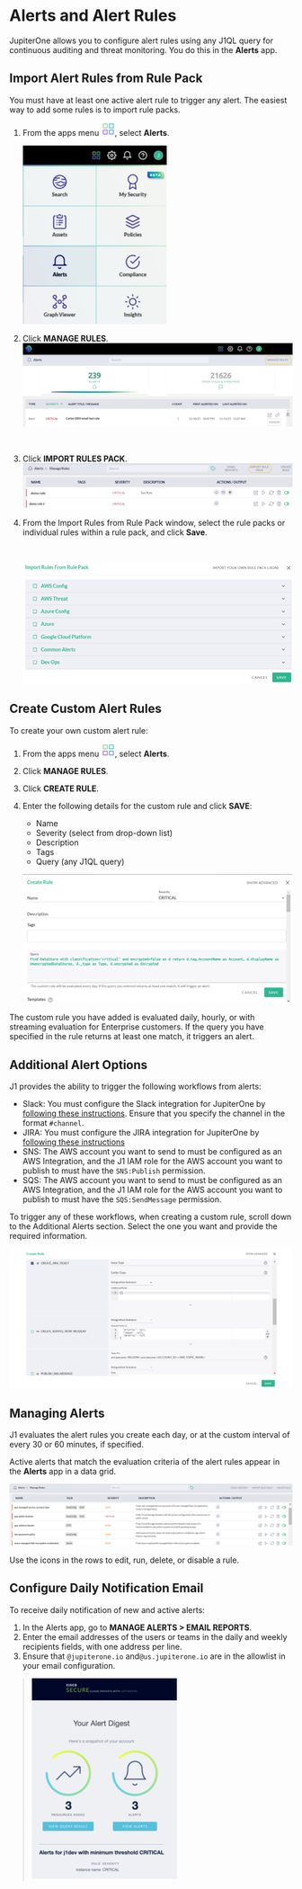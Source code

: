 # Alerts and Alert Rules

JupiterOne allows you to configure alert rules using any J1QL query for continuous auditing and threat monitoring. You do this in the **Alerts** app.

## Import Alert Rules from Rule Pack

You must have at least one active alert rule to trigger any alert. The easiest way to add some rules is to import rule packs.

1. From the apps menu ![apps](../assets/icons/apps.png), select **Alerts**.

   ![](../assets/alerts-header.png)

2. Click **MANAGE RULES**.
   ![](../assets/alerts-manage-rules.png)

   ​

3. Click **IMPORT RULES PACK**.![alerts-import-pack](../assets/alerts-import-pack.png)
   ​

4. From the Import Rules from Rule Pack window, select the rule packs or 
   individual rules within a rule pack, and click **Save**.

   ​

   ![](../assets/alerts-import-rule-pack.png)

## Create Custom Alert Rules

To create your own custom alert rule:

1. From the apps menu ![apps](../assets/icons/apps.png), select **Alerts**.

2. Click **MANAGE RULES**.

3. Click **CREATE RULE**.

4. Enter the following details for the custom rule and click **SAVE**:

   - Name
   - Severity (select from drop-down list)
   - Description
   - Tags
   - Query (any J1QL query)
     ​

   ![](../assets/alerts-create-rule.png)

The custom rule you have added is evaluated daily, hourly, or with streaming evaluation for Enterprise customers. If the query you have  specified in the rule returns at least one match, it triggers an alert.

## Additional Alert Options

J1 provides the ability to trigger the following workflows from alerts:

- Slack: You must configure the Slack integration for JupiterOne by [following these instructions](../APIs_and-Integrations/slack/slack.md). Ensure that you specify the channel in the format `#channel`.
- JIRA: You must configure the JIRA integration for JupiterOne by [following these instructions](../APIs_and-Integrations/jira/jira.md)
- SNS: The AWS account you want to send to must be configured as an AWS Integration, and the J1 IAM role for the AWS account you want to publish to must have the `SNS:Publish` permission.
- SQS: The AWS account you want to send to must be configured as an AWS Integration, and the J1 IAM role for the AWS account you want to publish to must have the `SQS:SendMessage` permission.

To trigger any of these workflows, when creating a custom rule, scroll down to the Additional Alerts section. Select the one you want and provide the required information.

![](../assets/alerts-additional-options-1.png)

## Managing Alerts

J1 evaluates the alert rules you create each day, or at the custom interval of every 30 or 60 minutes, if specified.

Active alerts that match the evaluation criteria of the alert rules appear in the **Alerts** app in a data grid.

![](../assets/alerts-grid.png)

Use the icons in the rows to edit, run, delete, or disable a rule.

## Configure Daily Notification Email

To receive daily notification of new and active alerts:

1. In the Alerts app, go to **MANAGE ALERTS > EMAIL REPORTS**.
2. Enter the email addresses of the users or teams in the daily and weekly recipients fields, with one address per line.
3. Ensure that `@jupiterone.io` and`@us.jupiterone.io`  are in the allowlist in your email configuration.

> ![](../assets/alerts-daily-email.png)